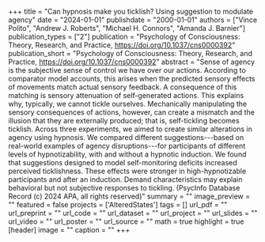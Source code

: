 +++
title = "Can hypnosis make you ticklish? Using suggestion to modulate agency"
date = "2024-01-01"
publishdate = "2000-01-01"
authors = ["Vince Polito", "Andrew J. Roberts", "Michael H. Connors", "Amanda J. Barnier"]
publication_types = ["2"]
publication = "Psychology of Consciousness: Theory, Research, and Practice, https://doi.org/10.1037/cns0000392"
publication_short = "Psychology of Consciousness: Theory, Research, and Practice, https://doi.org/10.1037/cns0000392"
abstract = "Sense of agency is the subjective sense of control we have over our actions. According to comparator model accounts, this arises when the predicted sensory effects of movements match actual sensory feedback. A consequence of this matching is sensory attenuation of self-generated actions. This explains why, typically, we cannot tickle ourselves. Mechanically manipulating the sensory consequences of actions, however, can create a mismatch and the illusion that they are externally produced; that is, self-tickling becomes ticklish. Across three experiments, we aimed to create similar alterations in agency using hypnosis. We compared different suggestions---based on real-world examples of agency disruptions---for participants of different levels of hypnotizability, with and without a hypnotic induction. We found that suggestions designed to model self-monitoring deficits increased perceived ticklishness. These effects were stronger in high-hypnotizable participants and after an induction. Demand characteristics may explain behavioral but not subjective responses to tickling. (PsycInfo Database Record (c) 2024 APA, all rights reserved)"
summary = ""
image_preview = ""
featured = false
projects = ['AlteredStates']
tags = []
url_pdf = ""
url_preprint = ""
url_code = ""
url_dataset = ""
url_project = ""
url_slides = ""
url_video = ""
url_poster = ""
url_source = ""
math = true
highlight = true
[header]
image = ""
caption = ""
+++
